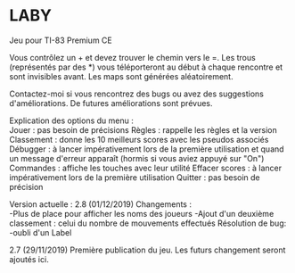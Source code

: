 # LABY
Jeu pour TI-83 Premium CE

Vous contrôlez un + et devez trouver le chemin vers le =. Les trous (représentés par des *) vous téléporteront au début à chaque rencontre et sont invisibles avant. 
Les maps sont générées aléatoirement. 

Contactez-moi si vous rencontrez des bugs ou avez des suggestions d'améliorations. De futures améliorations sont prévues.  

Explication des options du menu :  
Jouer : pas besoin de précisions 
Règles : rappelle les règles et la version 
Classement : donne les 10 meilleurs scores avec les pseudos associés 
Débugger : à lancer impérativement lors de la première utilisation et quand un message d'erreur apparaît (hormis si vous aviez appuyé sur "On") 
Commandes : affiche les touches avec leur utilité 
Effacer scores : à lancer impérativement lors de la première utilisation 
Quitter : pas besoin de précision  

Version actuelle : 2.8 (01/12/2019) Changements :  
-Plus de place pour afficher les noms des joueurs 
-Ajout d'un deuxième classement : celui du nombre de mouvements effectués 
Résolution de bug: -oubli d'un Label   

2.7 (29/11/2019) Première publication du jeu.  Les futurs changement seront ajoutés ici.
